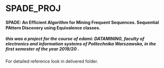 # SPADE_PROJ
#### SPADE: An Efﬁcient Algorithm for Mining Frequent Sequences. Sequential PAttern Discovery using Equivalence classes.

##### this was a project for the course of edami: DATAMINING, faculty of electronics and information systems of Politechnika Warszawska, in the first semester of the year 2019/20 .
For detailed reference look in delivered folder.
